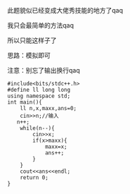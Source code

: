 此题貌似已经变成大佬秀技能的地方了qaq

我只会最简单的方法qaq

所以只能这样子了

思路：模拟即可

注意：别忘了输出换行qaq

```
#include<bits/stdc++.h>
#define ll long long
using namespace std;
int main(){
	ll n,x,maxx,ans=0;
	cin>>n;//输入
   n++;
	while(n--){
		cin>>x;
		if(x>maxx){
			maxx=x;
			ans++;
		}
	} 
	cout<<ans<<endl;
	return 0;
}
```
